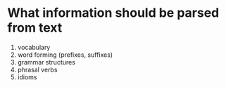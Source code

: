 # What information should be parsed from text

1. vocabulary
2. word forming (prefixes, suffixes)
3. grammar structures
4. phrasal verbs
5. idioms

